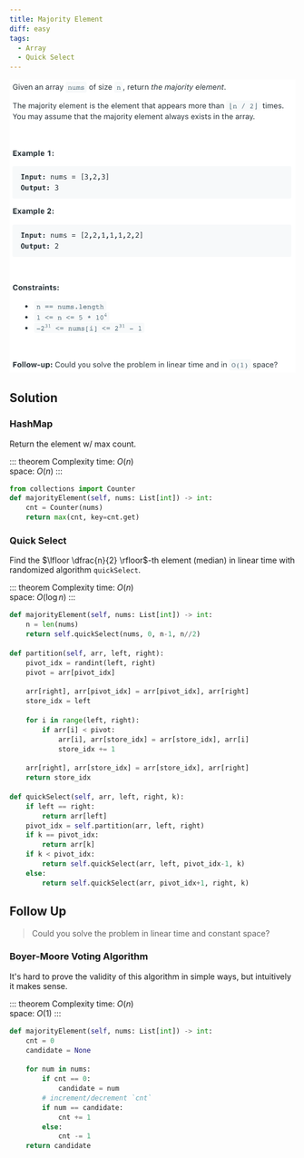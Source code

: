 ```yaml
---
title: Majority Element
diff: easy
tags:
  - Array
  - Quick Select
---
```


<img class="medium-zoom" src="/algo/majority-element.png" alt="https://leetcode.com/problems/majority-element">

## Solution

### HashMap

Return the element w/ max count.

::: theorem Complexity
time: $O(n)$  
space: $O(n)$
:::

```py
from collections import Counter
def majorityElement(self, nums: List[int]) -> int:
    cnt = Counter(nums)
    return max(cnt, key=cnt.get)
```

### Quick Select

Find the $\lfloor \dfrac{n}{2} \rfloor$-th element (median) in linear time with randomized algorithm `quickSelect`.

::: theorem Complexity
time: $O(n)$  
space: $O(\log n)$
:::

```py
def majorityElement(self, nums: List[int]) -> int:
    n = len(nums)
    return self.quickSelect(nums, 0, n-1, n//2)

def partition(self, arr, left, right):
    pivot_idx = randint(left, right)
    pivot = arr[pivot_idx]

    arr[right], arr[pivot_idx] = arr[pivot_idx], arr[right]
    store_idx = left

    for i in range(left, right):
        if arr[i] < pivot:
            arr[i], arr[store_idx] = arr[store_idx], arr[i]
            store_idx += 1

    arr[right], arr[store_idx] = arr[store_idx], arr[right]
    return store_idx

def quickSelect(self, arr, left, right, k):
    if left == right:
        return arr[left]
    pivot_idx = self.partition(arr, left, right)
    if k == pivot_idx:
        return arr[k]
    if k < pivot_idx:
        return self.quickSelect(arr, left, pivot_idx-1, k)
    else:
        return self.quickSelect(arr, pivot_idx+1, right, k)
```

## Follow Up

> Could you solve the problem in linear time and constant space?

### Boyer-Moore Voting Algorithm

It's hard to prove the validity of this algorithm in simple ways, but intuitively it makes sense.

::: theorem Complexity
time: $O(n)$  
space: $O(1)$
:::

```py
def majorityElement(self, nums: List[int]) -> int:
    cnt = 0
    candidate = None

    for num in nums:
        if cnt == 0:
            candidate = num
        # increment/decrement `cnt`
        if num == candidate:
            cnt += 1
        else:
            cnt -= 1
    return candidate
```
